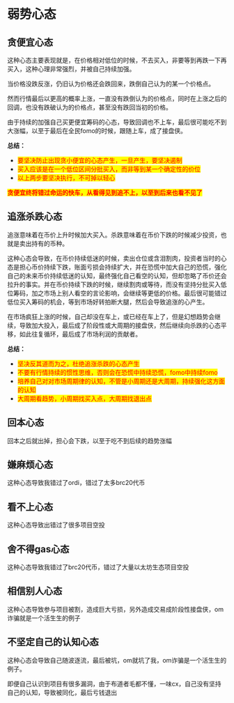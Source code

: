 # 弱势心态

## 贪便宜心态

这种心态主要表现就是，在价格相对低位的时候，不去买入，非要等到再跌一下再买入，这种心理非常强烈，并被自己持续加强。

当价格没跌反涨，仍旧认为价格还会跌回来，跌倒自己认为的某一个价格点。

然而行情最后以更高的概率上涨，一直没有跌倒认为的价格点，同时在上涨之后的回调，也没有跌破认为的价格点，甚至没有跌回当初的价格。

由于持续的加强自己买更便宜筹码的心态，导致回调也不上车，最后很可能吃不到大涨幅，以至于最后在全民fomo的时候，跟随上车，成了接盘侠。

**总结：**

* <mark style="color:red;">要坚决防止出现贪小便宜的心态产生，一旦产生，要坚决遏制</mark>
* <mark style="color:red;">买入应该是在一个低位区间分批买入，而非等到某一个确定性的价位</mark>
* <mark style="color:red;">以上两步要坚决执行，不可掉以轻心</mark>

<mark style="color:red;">**贪便宜终将错过命运的快车，从看得见到追不上，以至到后来也看不见了**</mark>

## 追涨杀跌心态

追涨意味着在币价上升时候加大买入。杀跌意味着在币价下跌的时候减少投资，也就是卖出持有的币种。

这种心态会导致，在币价持续低迷的时候，卖出仓位或含泪割肉，投资者当时的心态是担心币价持续下跌，账面亏损会持续扩大，并在恐慌中加大自己的恐慌，强化自己的未来币价持续低迷的认知，最终强化自己看空的认知，但却忽略了币价还会拉升的事实。并在币价持续下跌的时候，继续割肉或等待，而没有坚持分批买入低位筹码，加之市场上别人看空的言论影响，会继续等更低的价格。最后很可能错过低位买入筹码的机会，等到市场好转拍断大腿，然后会导致追涨的心产生。

在市场疯狂上涨的时候，自己却没在车上，或已经在车上了，但是幻想趋势会继续，导致加大投入，最后成了阶段性或大周期的接盘侠，然后继续向杀跌的心态平移，如此往复循环，最后成了市场利润的贡献者。

**总结：**

* <mark style="color:red;">坚决反其道而为之，杜绝追涨杀跌的心态产生</mark>
* <mark style="color:red;">不要有行情持续的惯性思维，否则会在恐慌中持续恐慌，fomo中持续fomo</mark>
* <mark style="color:red;">培养自己对对市场周期律的认知，不管是小周期还是大周期，持续强化这方面的认知</mark>
* <mark style="color:red;">大周期看趋势，小周期找买入点，大周期找退出点</mark>

## 回本心态

回本之后就出掉，担心会下跌，以至于吃不到后续的趋势涨幅

## 嫌麻烦心态

这种心态导致我错过了ordi，错过了太多brc20代币

## 看不上心态

这种心态导致出错过了很多项目空投

## 舍不得gas心态

这种心态导致我错过了brc20代币，错过了大量以太坊生态项目空投

## 相信别人心态

这种心态导致参与项目被割，造成巨大亏损，另外造成交易成阶段性接盘侠，om诈骗就是一个活生生的例子

## 不坚定自己的认知心态

这种心态会导致自己随波逐流，最后被坑，om就坑了我，om诈骗是一个活生生的例子。

即便自己认识到项目有很多漏洞，由于布道者毛都不懂，一味cx，自己没有坚持自己的认知，导致被同化，最后亏钱退出

